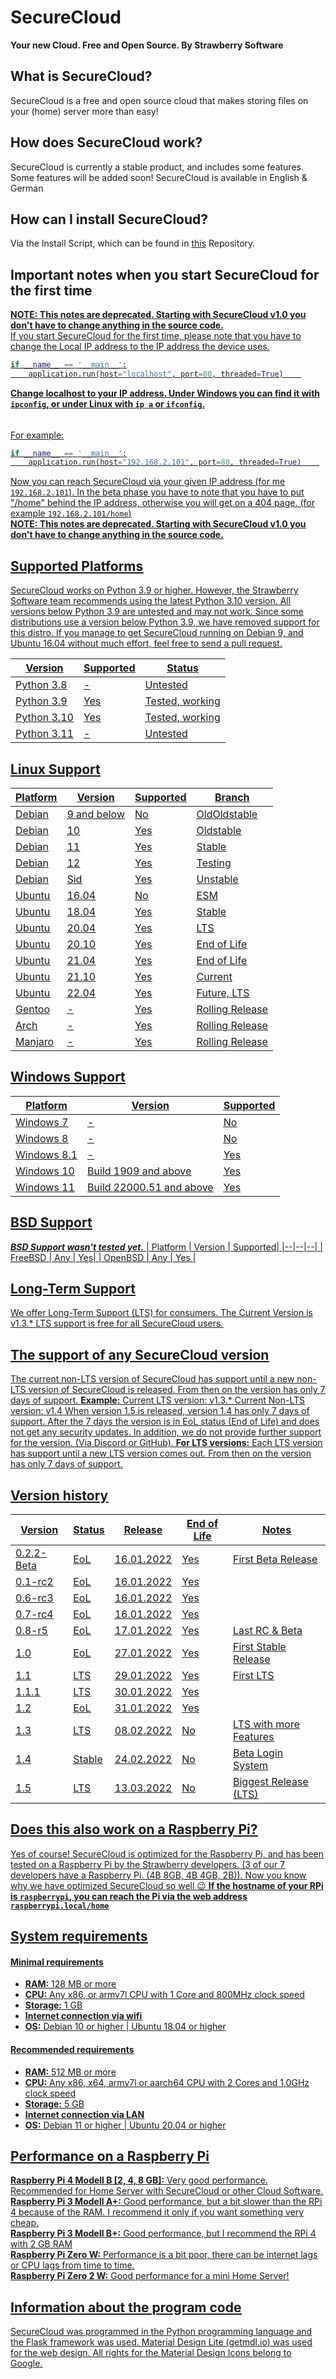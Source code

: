 # SecureCloud
<b> Your new Cloud. Free and Open Source. 
By Strawberry Software </b>

## What is SecureCloud?
SecureCloud is a free and open source cloud that makes storing files on your (home) server more than easy!

## How does SecureCloud work? 
SecureCloud is currently a stable product, and includes some features. Some features will be added soon!
SecureCloud is available in English & German

## How can I install SecureCloud?
Via the Install Script, which can be found in [this](https://github.com/Strawberry-Software-Industries/Install-SecureCloud) Repository. 

## Important notes when you start SecureCloud for the first time
**<u>NOTE: This notes are deprecated. Starting with SecureCloud v1.0 you don't have to change anything in the source code.<u>**<br>
If you start SecureCloud for the first time, please note that you have to change the Local IP address to the IP address the device uses. 

```py
if __name__ == '__main__':
	application.run(host="localhost", port=80, threaded=True)    
```
<b>Change localhost to your IP address.
Under Windows you can find it with `ipconfig`, or under Linux with `ip a` or `ifconfig`. </b>
######
For example:
```py
if __name__ == '__main__':
	application.run(host="192.168.2.101", port=80, threaded=True)    
```
Now you can reach SecureCloud via your given IP address (for me `192.168.2.101`). In the beta phase you have to note that you have to put "/home" behind the IP address, otherwise you will get on a 404 page. (for example `192.168.2.101/home`) <br>
**<u>NOTE: This notes are deprecated. Starting with SecureCloud v1.0 you don't have to change anything in the source code.<u>**<br>

## Supported Platforms
SecureCloud works on Python 3.9 or higher. However, the Strawberry Software team recommends using the latest Python 3.10 version. All versions below Python 3.9 are untested and may not work.
Since some distributions use a version below Python 3.9, we have removed support for this distro. 
If you manage to get SecureCloud running on Debian 9, and Ubuntu 16.04 without much effort, feel free to send a pull request. 

| Version | Supported  |  Status|
|--|--|--| 
| Python 3.8 | - | Untested |
| Python 3.9 | Yes | Tested, working |
| Python 3.10 | Yes | Tested, working |
| Python 3.11 | - | Untested |

## Linux Support
| Platform | Version  |  Supported|  Branch |
|--|--|--| -- |
| Debian | 9 and below | No | OldOldstable |
| Debian | 10 | Yes | Oldstable | 
| Debian | 11 | Yes | Stable    | 
| Debian | 12 | Yes | Testing   | 
| Debian | Sid | Yes | Unstable | 
| Ubuntu | 16.04 | No | ESM     | 
| Ubuntu | 18.04 | Yes | Stable | 
| Ubuntu | 20.04 | Yes | LTS | 
| Ubuntu | 20.10 | Yes | End of Life | 
| Ubuntu | 21.04 | Yes | End of Life | 
| Ubuntu | 21.10 | Yes | Current | 
| Ubuntu | 22.04 | Yes | Future, LTS  |  
| Gentoo | - | Yes | Rolling Release |  
| Arch | - | Yes | Rolling Release   |  
| Manjaro | - | Yes | Rolling Release   |  


## Windows Support
| Platform | Version  |  Supported| 
|--|--|--| 
| Windows 7 | - | No |
| Windows 8 | - | No |
| Windows 8.1 | - | Yes |
| Windows 10 | Build 1909 and above | Yes| 
| Windows 11 | Build 22000.51 and above | Yes | 


## BSD Support
***BSD Support wasn't tested yet.***
| Platform | Version  |  Supported| 
|--|--|--|
| FreeBSD | Any | Yes| 
| OpenBSD | Any | Yes |

## Long-Term Support
We offer Long-Term Support (LTS) for consumers. The Current Version is v1.3.*
LTS support is free for all SecureCloud users. 

## The support of any SecureCloud version
The current non-LTS version of SecureCloud has support until a new non-LTS version of SecureCloud is released. From then on the version has only 7 days of support. 
**Example:**
Current LTS version: v1.3.*
Current Non-LTS version: v1.4
When version 1.5 is released, version 1.4 has only 7 days of support. After the 7 days the version is in EoL status (End of Life) and does not get any security updates. In addition, we do not provide further support for the version. (Via Discord or GitHub).
**For LTS versions:**
Each LTS version has support until a new LTS version comes out. From then on the version has only 7 days of support. 


## Version history
| Version    | Status   |  Release     | End of Life| Notes
| --         | --       | --           | --     | -- 
| 0.2.2-Beta | EoL  	| 16.01.2022   | Yes    |First Beta Release
| 0.1-rc2 	 | EoL    	| 16.01.2022   | Yes    |        
| 0.6-rc3 	 | EoL    	| 16.01.2022   | Yes    |        
| 0.7-rc4 	 | EoL    	| 16.01.2022   | Yes    |        
| 0.8-r5 	 | EoL     	| 17.01.2022   | Yes    | Last RC & Beta
| 1.0 	 	 | EoL 		| 27.01.2022   | Yes 	| First Stable Release 
| 1.1 		 | LTS      | 29.01.2022   | Yes 	| First LTS 
| 1.1.1 	 | LTS      | 30.01.2022   | Yes    | 
| 1.2   	 | EoL 	    | 31.01.2022   | Yes    | 
| 1.3   	 | LTS 		| 08.02.2022   | No     | LTS with more Features 
| 1.4   	 | Stable 	| 24.02.2022   | No     | Beta Login System
| 1.5   	 | LTS      | 13.03.2022   | No     | Biggest Release (LTS)


## Does this also work on a Raspberry Pi?
Yes of course! SecureCloud is optimized for the Raspberry Pi, and has been tested on a Raspberry Pi by the Strawberry developers. (3 of our 7 developers have a Raspberry Pi. (4B 8GB, 4B 4GB, 2B)). Now you know why we have optimized SecureCloud so well 😉
<b>If the hostname of your RPi is `raspberrypi`, you can reach the Pi via the web address `raspberrypi.local/home` </b>

## System requirements

#### **Minimal requirements**
 - **RAM:** 128 MB or more
 - **CPU:** Any x86, or armv7l CPU with 1 Core and 800MHz clock speed
 - **Storage:** 1 GB
 - **Internet connection via wifi** 
 - **OS:** Debian 10 or higher | Ubuntu 18.04 or higher 
 
#### **Recommended requirements**
- **RAM:** 512 MB or more
- **CPU:** Any x86, x64, armv7l or aarch64 CPU with 2 Cores and 1,0GHz clock speed
- **Storage:** 5 GB
- **Internet connection via LAN** 
- **OS:** Debian 11 or higher | Ubuntu 20.04 or higher 

## Performance on a Raspberry Pi
**Raspberry Pi 4 Modell B [2, 4, 8 GB]:** Very good performance. Recommended for Home Server with SecureCloud or other Cloud Software. <br>
**Raspberry Pi 3 Modell A+:** Good performance, but a bit slower than the RPi 4 because of the RAM. I recommend it only if you want something very cheap. <br>
**Raspberry Pi 3 Modell B+:** Good performance, but I recommend the RPi 4 with 2 GB RAM  <br>
**Raspberry Pi Zero W:** Performance is a bit poor, there can be internet lags or CPU lags from time to time.  <br>
**Raspberry Pi Zero 2 W:** Good performance for a mini Home Server! <br>

## Information about the program code
SecureCloud was programmed in the Python programming language and the Flask framework was used. Material Design Lite ([getmdl.io](https://getmdl.io)) was used for the web design. All rights for the Material Design Icons belong to Google. 
